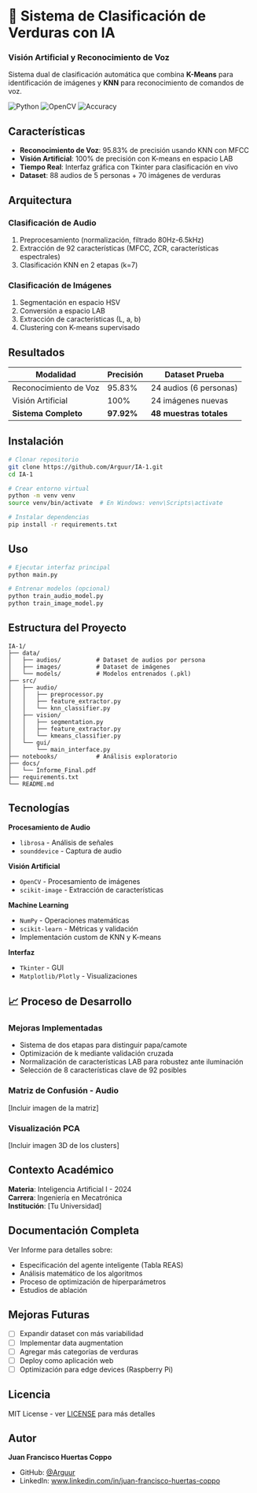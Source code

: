 # 🥕 Sistema de Clasificación de Verduras con IA
### Visión Artificial y Reconocimiento de Voz

Sistema dual de clasificación automática que combina **K-Means** para identificación de imágenes y **KNN** para reconocimiento de comandos de voz.

![Python](https://img.shields.io/badge/Python-3.9-blue)
![OpenCV](https://img.shields.io/badge/OpenCV-4.x-green)
![Accuracy](https://img.shields.io/badge/Accuracy-97.92%25-success)

##  Características

- **Reconocimiento de Voz**: 95.83% de precisión usando KNN con MFCC
- **Visión Artificial**: 100% de precisión con K-means en espacio LAB
- **Tiempo Real**: Interfaz gráfica con Tkinter para clasificación en vivo
- **Dataset**: 88 audios de 5 personas + 70 imágenes de verduras

##  Arquitectura

### Clasificación de Audio
1. Preprocesamiento (normalización, filtrado 80Hz-6.5kHz)
2. Extracción de 92 características (MFCC, ZCR, características espectrales)
3. Clasificación KNN en 2 etapas (k=7)

### Clasificación de Imágenes
1. Segmentación en espacio HSV
2. Conversión a espacio LAB
3. Extracción de características (L, a, b)
4. Clustering con K-means supervisado

##  Resultados

| Modalidad | Precisión | Dataset Prueba |
|-----------|-----------|----------------|
| Reconocimiento de Voz | 95.83% | 24 audios (6 personas) |
| Visión Artificial | 100% | 24 imágenes nuevas |
| **Sistema Completo** | **97.92%** | **48 muestras totales** |

##  Instalación
```bash
# Clonar repositorio
git clone https://github.com/Arguur/IA-1.git
cd IA-1

# Crear entorno virtual
python -m venv venv
source venv/bin/activate  # En Windows: venv\Scripts\activate

# Instalar dependencias
pip install -r requirements.txt
```

##  Uso
```bash
# Ejecutar interfaz principal
python main.py

# Entrenar modelos (opcional)
python train_audio_model.py
python train_image_model.py
```

##  Estructura del Proyecto
```
IA-1/
├── data/
│   ├── audios/          # Dataset de audios por persona
│   ├── images/          # Dataset de imágenes
│   └── models/          # Modelos entrenados (.pkl)
├── src/
│   ├── audio/
│   │   ├── preprocessor.py
│   │   ├── feature_extractor.py
│   │   └── knn_classifier.py
│   ├── vision/
│   │   ├── segmentation.py
│   │   ├── feature_extractor.py
│   │   └── kmeans_classifier.py
│   └── gui/
│       └── main_interface.py
├── notebooks/           # Análisis exploratorio
├── docs/
│   └── Informe_Final.pdf
├── requirements.txt
└── README.md
```

##  Tecnologías

**Procesamiento de Audio**
- `librosa` - Análisis de señales
- `sounddevice` - Captura de audio

**Visión Artificial**
- `OpenCV` - Procesamiento de imágenes
- `scikit-image` - Extracción de características

**Machine Learning**
- `NumPy` - Operaciones matemáticas
- `scikit-learn` - Métricas y validación
- Implementación custom de KNN y K-means

**Interfaz**
- `Tkinter` - GUI
- `Matplotlib/Plotly` - Visualizaciones

## 📈 Proceso de Desarrollo

### Mejoras Implementadas
- Sistema de dos etapas para distinguir papa/camote
- Optimización de k mediante validación cruzada
- Normalización de características LAB para robustez ante iluminación
- Selección de 8 características clave de 92 posibles

### Matriz de Confusión - Audio
[Incluir imagen de la matriz]

### Visualización PCA
[Incluir imagen 3D de los clusters]

##  Contexto Académico

**Materia**: Inteligencia Artificial I - 2024  
**Carrera**: Ingeniería en Mecatrónica  
**Institución**: [Tu Universidad]

##  Documentación Completa

Ver Informe para detalles sobre:
- Especificación del agente inteligente (Tabla REAS)
- Análisis matemático de los algoritmos
- Proceso de optimización de hiperparámetros
- Estudios de ablación

##  Mejoras Futuras

- [ ] Expandir dataset con más variabilidad
- [ ] Implementar data augmentation
- [ ] Agregar más categorías de verduras
- [ ] Deploy como aplicación web
- [ ] Optimización para edge devices (Raspberry Pi)

##  Licencia

MIT License - ver [LICENSE](LICENSE) para más detalles

##  Autor

**Juan Francisco Huertas Coppo**
- GitHub: [@Arguur](https://github.com/Arguur)
- LinkedIn: www.linkedin.com/in/juan-francisco-huertas-coppo
